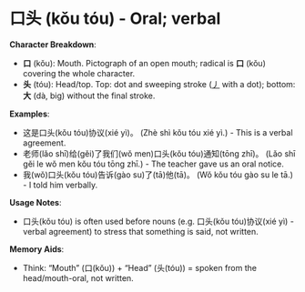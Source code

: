 # **口头 (kǒu tóu) - Oral; verbal**

**Character Breakdown**:  
- **口** (kǒu): Mouth. Pictograph of an open mouth; radical is **口** (kǒu) covering the whole character.  
- **头** (tóu): Head/top. Top: dot and sweeping stroke (<ins>丿</ins> with a dot); bottom: **大** (dà, big) without the final stroke.

**Examples**:  
- 这是口头(kǒu tóu)协议(xié yì)。 (Zhè shì kǒu tóu xié yì.) - This is a verbal agreement.  
- 老师(lǎo shī)给(gěi)了我们(wǒ men)口头(kǒu tóu)通知(tōng zhī)。 (Lǎo shī gěi le wǒ men kǒu tóu tōng zhī.) - The teacher gave us an oral notice.  
- 我(wǒ)口头(kǒu tóu)告诉(gào su)了(tā)他(tā)。 (Wǒ kǒu tóu gào su le tā.) - I told him verbally.

**Usage Notes**:  
- 口头(kǒu tóu) is often used before nouns (e.g. 口头(kǒu tóu)协议(xié yì) - verbal agreement) to stress that something is said, not written.

**Memory Aids**:  
- Think: “Mouth” (口(kǒu)) + “Head” (头(tóu)) = spoken from the head/mouth-oral, not written.